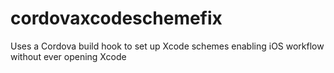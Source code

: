 # cordovaxcodeschemefix
Uses a Cordova build hook to set up Xcode schemes enabling iOS workflow without ever opening Xcode
